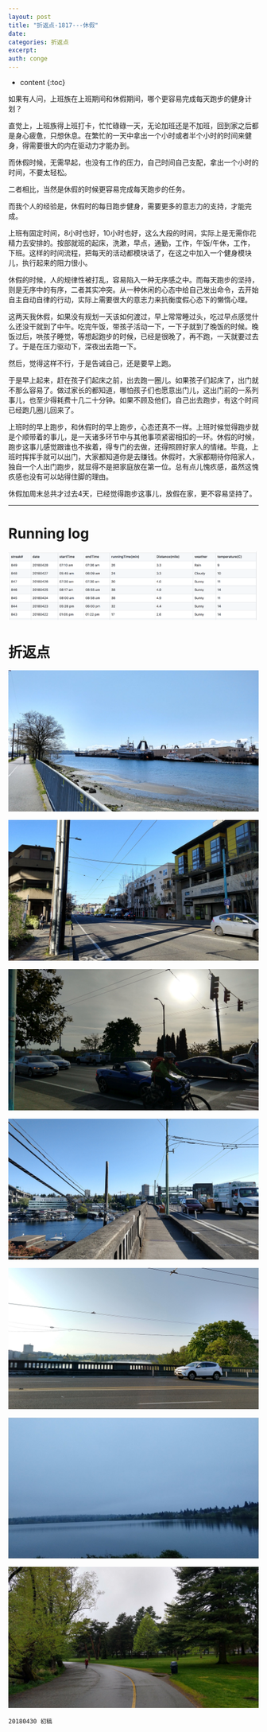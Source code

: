 ```yaml
---
layout: post
title: "折返点-1817---休假"
date:
categories: 折返点
excerpt:
auth: conge
---
```

* content
{:toc}

如果有人问，上班族在上班期间和休假期间，哪个更容易完成每天跑步的健身计划？

直觉上，上班族得上班打卡，忙忙碌碌一天，无论加班还是不加班，回到家之后都是身心疲惫，只想休息。在繁忙的一天中拿出一个小时或者半个小时的时间来健身，得需要很大的内在驱动力才能办到。

而休假时候，无需早起，也没有工作的压力，自己时间自己支配，拿出一个小时的时间，不要太轻松。

二者相比，当然是休假的时候更容易完成每天跑步的任务。

而我个人的经验是，休假时的每日跑步健身，需要更多的意志力的支持，才能完成。

上班有固定时间，8小时也好，10小时也好，这么大段的时间，实际上是无需你花精力去安排的。按部就班的起床，洗漱，早点，通勤，工作，午饭/午休，工作，下班。这样的时间流程，把每天的活动都模块话了，在这之中加入一个健身模块儿，执行起来的阻力很小。

休假的时候，人的规律性被打乱，容易陷入一种无序感之中。而每天跑步的坚持，则是无序中的有序，二者其实冲突。从一种休闲的心态中给自己发出命令，去开始自主自动自律的行动，实际上需要很大的意志力来抗衡度假心态下的懒惰心理。

这两天我休假，如果没有规划一天该如何渡过，早上常常睡过头，吃过早点感觉什么还没干就到了中午。吃完午饭，带孩子活动一下，一下子就到了晚饭的时候。晚饭过后，哄孩子睡觉，等想起跑步的时候，已经是很晚了，再不跑，一天就要过去了。于是在压力驱动下，深夜出去跑一下。

然后，觉得这样不行，于是告诫自己，还是要早上跑。

于是早上起来，赶在孩子们起床之前，出去跑一圈儿。如果孩子们起床了，出门就不那么容易了。做过家长的都知道，哪怕孩子们也愿意出门儿，这出门前的一系列事儿，也至少得耗费十几二十分钟。如果不顾及他们，自己出去跑步，有这个时间已经跑几圈儿回来了。

上班时的早上跑步，和休假时的早上跑步，心态还真不一样。上班时候觉得跑步就是个顺带着的事儿，是一天诸多环节中与其他事项紧密相扣的一环。休假的时候，跑步这事儿感觉跟谁也不挨着，得专门的去做，还得照顾好家人的情绪。毕竟，上班时挥挥手就可以出门，大家都知道你是去赚钱。休假时，大家都期待你陪家人，独自一个人出门跑步，就显得不是把家庭放在第一位。总有点儿愧疚感，虽然这愧疚感也没有可以站得住脚的理由。

休假加周末总共才过去4天，已经觉得跑步这事儿，放假在家，更不容易坚持了。

-------------

# Running log
![Running log week 17 2018](/assets/images/折返点/118382-d7e92ec7aa13ef0f.png)

# 折返点
![20180422.jpg](/assets/images/折返点/118382-044c25b997182cad.jpg)

![20180423.jpg](/assets/images/折返点/118382-153c702c47ecee26.jpg)

![20180424.jpg](/assets/images/折返点/118382-77ab9c0963a22099.jpg)

![20180425.jpg](/assets/images/折返点/118382-b44297685454b193.jpg)

![20180426.jpg](/assets/images/折返点/118382-738717bb444256af.jpg)

![20180427.jpg](/assets/images/折返点/118382-62e4880712ce183e.jpg)

![20180428.jpg](/assets/images/折返点/118382-22283ebffcf0b240.jpg)

```
20180430 初稿 
```
